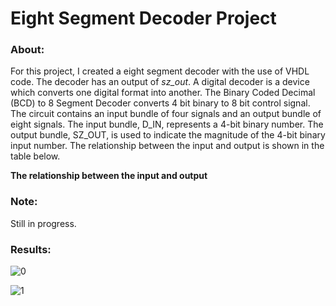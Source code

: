 # Eight Segment Decoder Project

### About:

For this project, I created a eight segment decoder with the use of VHDL code. The decoder has an output of *sz_out*. A digital decoder is a device which converts one digital format into another. The Binary Coded Decimal (BCD) to 8 Segment Decoder converts 4 bit binary to 8 bit control signal. The circuit contains an input bundle of four signals and an output bundle of eight signals. The input bundle, D_IN, represents a 4-bit binary number. The output bundle, SZ_OUT, is used to indicate the magnitude of the 4-bit binary input number. The relationship between the input and output is shown in the table below. 

**The relationship between the input and output**

### Note:

Still in progress.

### Results:

![0](https://user-images.githubusercontent.com/89553126/138167195-c8e20729-9058-4e55-9d2d-fb4533275fcf.png)

![1](https://user-images.githubusercontent.com/89553126/138167202-9f146847-3e7f-4bed-99ae-c682147eab5c.png)
